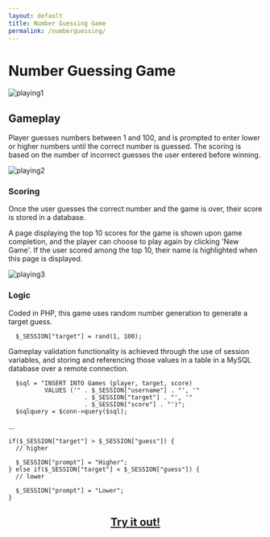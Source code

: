 ```yaml
---
layout: default
title: Number Guessing Game
permalink: /numberguessing/
---
```


# Number Guessing Game

![playing1](https://user-images.githubusercontent.com/55026784/163063342-cb4f429f-1daf-4e08-b3aa-20d47fa20c68.png)

## Gameplay

Player guesses numbers between 1 and 100, and is prompted to enter lower or higher numbers until the correct number is guessed. The scoring is based on the number of incorrect guesses the user entered before winning.

![playing2](https://user-images.githubusercontent.com/55026784/163062579-dd128970-0da2-4f7a-a3dc-015f727900b8.png)

### Scoring

Once the user guesses the correct number and the game is over, their score is stored in a database. 

A page displaying the top 10 scores for the game is shown upon game completion, and the player can choose to play again by clicking 'New Game'. If the user scored among the top 10, their name is highlighted when this page is displayed.

![playing3](https://user-images.githubusercontent.com/55026784/163063804-595246bc-bf06-43c0-b44c-1995b0102d2d.png)

### Logic

Coded in PHP, this game uses random number generation to generate a target guess.

`  $_SESSION["target"] = rand(1, 100);`

Gameplay validation functionality is achieved through the use of session variables, and storing and referencing those values in a table in a MySQL database over a remote connection.
```
  $sql = "INSERT INTO Games (player, target, score) 
          VALUES ('" . $_SESSION["username"] . "', '" 
                     . $_SESSION["target"] . "', '" 
                     . $_SESSION["score"] . "')";
  $sqlquery = $conn->query($sql);
```
...
```
if($_SESSION["target"] > $_SESSION["guess"]) {
  // higher

  $_SESSION["prompt"] = "Higher";
} else if($_SESSION["target"] < $_SESSION["guess"]) {
  // lower

  $_SESSION["prompt"] = "Lower";
}
```
<h2 align="center">
  <a href="https://jaywatersspr22.epizy.com/">Try it out!</a>
</h2>
